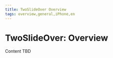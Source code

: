 ```yaml
---
title: TwoSlideOver Overview
tags: overview,general,iPhone,en
---
```


# TwoSlideOver: Overview

Content TBD
